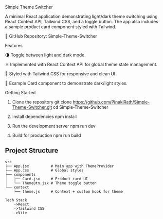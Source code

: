 Simple Theme Switcher

A minimal React application demonstrating light/dark theme switching using React Context API, Tailwind CSS, and a toggle button. The app also includes a sample product card component styled with Tailwind.

🔗 GitHub Repository: Simple-Theme-Switcher

Features

🌗 Toggle between light and dark mode.

⚛️ Implemented with React Context API for global theme state management.

🎨 Styled with Tailwind CSS for responsive and clean UI.

🛒 Example Card component to demonstrate dark/light styles.

Getting Started
1. Clone the repository
    git clone https://github.com/PinakiRath/Simple-Theme-Switcher.git
    cd Simple-Theme-Switcher

2. Install dependencies
    npm install

3. Run the development server
    npm run dev

4. Build for production
    npm run build

## Project Structure

```plaintext
src
├── App.jsx          # Main app with ThemeProvider
├── App.css          # Global styles
├── components
│   ├── Card.jsx     # Product card UI
│   └── ThemeBtn.jsx # Theme toggle button
└── context
    └── theme.js     # Context + custom hook for theme

Tech Stack
    ->React
    ->Tailwind CSS
    ->Vite